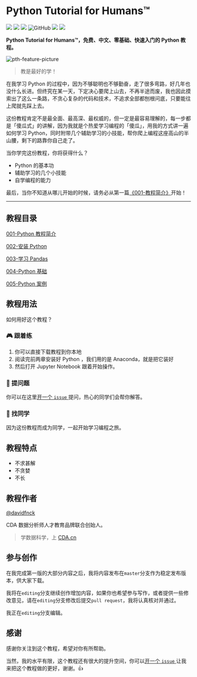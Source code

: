 # Python Tutorial for Humans™
![](https://img.shields.io/badge/language-python-yellow.svg)
![](https://img.shields.io/badge/version-v3.7-blue.svg)
[![](https://badgen.net/github/last-commit/davidfnck/Python-Tutorial-for-Humans)](https://github.com/DavidFnck/Python-Tutorial-for-Humans)
![GitHub](https://img.shields.io/github/license/davidfnck/Python-Tutorial-for-Humans)
[![](https://img.shields.io/badge/weibo-@davidfnck-red.svg)](http://weibo.com/davidfnck)
[![](https://img.shields.io/github/stars/davidfnck/Python-Tutorial-for-Humans.svg?style=social&label=Star)](https://github.com/DavidFnck/Python-Tutorial-for-Humans "GitHub Stars")

**Python Tutorial for Humans™，免费、中文、零基础、快速入门的 Python 教程。**

![pth-feature-picture](https://pptwinpics.oss-cn-beijing.aliyuncs.com/pth-feature-picture_20191123171828.jpg)

> 教是最好的学！

在我学习 Python 的过程中，因为不够聪明也不够勤奋，走了很多弯路，好几年也没什么长进。但终究在某一天，下定决心要爬上山去，不再半途而废，我也因此摸索出了这么一条路，不贪心复杂的代码和技术，不追求全部都刨根问底，只要能往上爬就先踩上去。

这份教程肯定不是最全面、最高深、最权威的，但一定是最容易理解的，每一步都是「傻瓜式」的讲解，因为我就是个热爱学习编程的「傻瓜」，用我的方式讲一遍如何学习 Python，同时附带几个辅助学习的小技能，帮你爬上编程这座高山的半山腰，剩下的路靠你自己走了。

当你学完这份教程，你将获得什么？

+ Python 的基本功
+ 辅助学习的几个小技能
+ 自学编程的能力

最后，当你不知道从哪儿开始的时候，请务必从第一篇[《001-教程简介》](https://github.com/DavidFnck/Python-Tutorial-for-Humans/blob/master/001-Python%20%E6%95%99%E7%A8%8B%E7%AE%80%E4%BB%8B/001-%E6%95%99%E7%A8%8B%E7%AE%80%E4%BB%8B.md)开始！

---

## 教程目录

[001-Python 教程简介](https://github.com/DavidFnck/Python-Tutorial-for-Humans/tree/master/001-Python%20%E6%95%99%E7%A8%8B%E7%AE%80%E4%BB%8B)

[002-安装 Python](https://github.com/DavidFnck/Python-Tutorial-for-Humans/tree/master/002-%E5%AE%89%E8%A3%85%20Python)

[003-学习 Pandas](https://github.com/DavidFnck/Python-Tutorial-for-Humans/tree/master/003-%E5%AD%A6%E4%B9%A0%20Pandas)

[004-Python 基础](https://github.com/DavidFnck/Python-Tutorial-for-Humans/tree/master/004-Python%20%E5%9F%BA%E7%A1%80)

[005-Python 案例](https://github.com/DavidFnck/Python-Tutorial-for-Humans/tree/master/005-Python%20%E6%A1%88%E4%BE%8B)

## 教程用法
如何用好这个教程？

### :video_game: 跟着练
1. 你可以直接下载教程到你本地
2. 阅读完前两章安装好 Python ，我们用的是 Anaconda，就是把它装好
3. 然后打开 Jupyter Notebook 跟着开始操作。

### :microphone: 提问题
你可以在这里[开一个 `issue` ](https://github.com/DavidFnck/Python-Tutorial-for-Humans/issues)提问，热心的同学们会帮你解答。

### :beer: 找同学
因为这份教程而成为同学，一起开始学习编程之旅。

## 教程特点
+ 不求甚解 
+ 不贪婪
+ 不长

## 教程作者

[@davidfnck](https://github.com/DavidFnck)

CDA 数据分析师人才教育品牌联合创始人。

> 学数据科学，上 [CDA.cn](https://cda.cn)

## 参与创作

在我完成第一版的大部分内容之后，我将内容发布在`master`分支作为稳定发布版本，供大家下载。

我将在`editing`分支继续创作增加内容，如果你也希望参与写作，或者提供一些修改意见，请在`editing`分支修改后提交`pull request`，我将认真核对并通过。

我正在`editing`分支编辑。

## 感谢
感谢你关注到这个教程，希望对你有所帮助。

当然，我的水平有限，这个教程还有很大的提升空间，你可以[开一个 `issue` ](https://github.com/DavidFnck/Python-Tutorial-for-Humans/issues)让我来把这个教程做的更好，谢谢。:thumbsup: